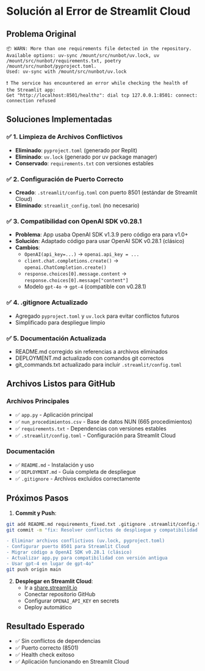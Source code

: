 # Solución al Error de Streamlit Cloud

## Problema Original
```
📦 WARN: More than one requirements file detected in the repository. 
Available options: uv-sync /mount/src/nunbot/uv.lock, uv /mount/src/nunbot/requirements.txt, poetry /mount/src/nunbot/pyproject.toml. 
Used: uv-sync with /mount/src/nunbot/uv.lock

❗️ The service has encountered an error while checking the health of the Streamlit app: 
Get "http://localhost:8501/healthz": dial tcp 127.0.0.1:8501: connect: connection refused
```

## Soluciones Implementadas

### ✅ 1. Limpieza de Archivos Conflictivos
- **Eliminado**: `pyproject.toml` (generado por Replit)
- **Eliminado**: `uv.lock` (generado por uv package manager)
- **Conservado**: `requirements.txt` con versiones estables

### ✅ 2. Configuración de Puerto Correcto
- **Creado**: `.streamlit/config.toml` con puerto 8501 (estándar de Streamlit Cloud)
- **Eliminado**: `streamlit_config.toml` (no necesario)

### ✅ 3. Compatibilidad con OpenAI SDK v0.28.1
- **Problema**: App usaba OpenAI SDK v1.3.9 pero código era para v1.0+
- **Solución**: Adaptado código para usar OpenAI SDK v0.28.1 (clásico)
- **Cambios**: 
  - `OpenAI(api_key=...)` → `openai.api_key = ...`
  - `client.chat.completions.create()` → `openai.ChatCompletion.create()`
  - `response.choices[0].message.content` → `response.choices[0].message["content"]`
  - Modelo `gpt-4o` → `gpt-4` (compatible con v0.28.1)

### ✅ 4. .gitignore Actualizado
- Agregado `pyproject.toml` y `uv.lock` para evitar conflictos futuros
- Simplificado para despliegue limpio

### ✅ 5. Documentación Actualizada
- README.md corregido sin referencias a archivos eliminados
- DEPLOYMENT.md actualizado con comandos git correctos
- git_commands.txt actualizado para incluir `.streamlit/config.toml`

## Archivos Listos para GitHub

### Archivos Principales
- ✅ `app.py` - Aplicación principal
- ✅ `nun_procedimientos.csv` - Base de datos NUN (665 procedimientos)
- ✅ `requirements.txt` - Dependencias con versiones estables
- ✅ `.streamlit/config.toml` - Configuración para Streamlit Cloud

### Documentación
- ✅ `README.md` - Instalación y uso
- ✅ `DEPLOYMENT.md` - Guía completa de despliegue
- ✅ `.gitignore` - Archivos excluidos correctamente

## Próximos Pasos

1. **Commit y Push**:
```bash
git add README.md requirements_fixed.txt .gitignore .streamlit/config.toml DEPLOYMENT.md git_commands.txt STREAMLIT_CLOUD_FIX.md app.py
git commit -m "fix: Resolver conflictos de despliegue y compatibilidad OpenAI

- Eliminar archivos conflictivos (uv.lock, pyproject.toml)
- Configurar puerto 8501 para Streamlit Cloud
- Migrar código a OpenAI SDK v0.28.1 (clásico)
- Actualizar app.py para compatibilidad con versión antigua
- Usar gpt-4 en lugar de gpt-4o"
git push origin main
```

2. **Desplegar en Streamlit Cloud**:
   - Ir a [share.streamlit.io](https://share.streamlit.io)
   - Conectar repositorio GitHub
   - Configurar `OPENAI_API_KEY` en secrets
   - Deploy automático

## Resultado Esperado
- ✅ Sin conflictos de dependencias
- ✅ Puerto correcto (8501)
- ✅ Health check exitoso
- ✅ Aplicación funcionando en Streamlit Cloud